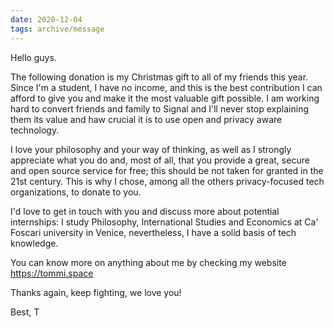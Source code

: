 ```yaml
---
date: 2020-12-04
tags: archive/message
---
```

Hello guys.

The following donation is my Christmas gift to all of my friends this year. Since I'm a student, I have no income, and this is the best contribution I can afford to give you and make it the most valuable gift possible. I am working hard to convert friends and family to Signal and I'll never stop explaining them its value and haw crucial it is to use open and privacy aware technology.

I love your philosophy and your way of thinking, as well as I strongly appreciate what you do and, most of all, that you provide a great, secure and open source service for free; this should be not taken for granted in the 21st century. This is why I chose, among all the others privacy-focused tech organizations, to donate to you.

I'd love to get in touch with you and discuss more about potential internships: I study Philosophy, International Studies and Economics at Ca' Foscari university in Venice, nevertheless, I have a solid basis of tech knowledge.

You can know more on anything about me by checking my website https://tommi.space

Thanks again,
keep fighting, we love you!

Best,
T